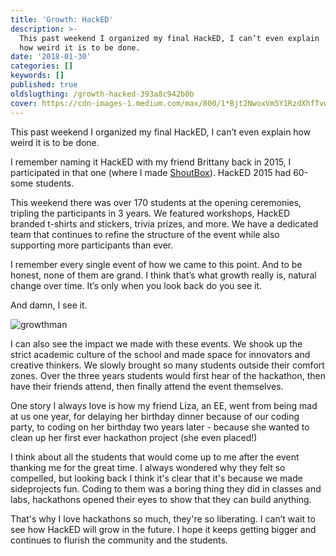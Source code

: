```yaml
---
title: 'Growth: HackED'
description: >-
  This past weekend I organized my final HackED, I can’t even explain
  how weird it is to be done.
date: '2018-01-30'
categories: []
keywords: []
published: true
oldslugthing: /growth-hacked-393a8c942b0b
cover: https://cdn-images-1.medium.com/max/800/1*Bjt2NwoxVm5Y1RzdXhfTvw.png
---
```


This past weekend I organized my final HackED, I can’t even explain how weird it is to be done.

I remember naming it HackED with my friend Brittany back in 2015, I participated in that one (where I made [ShoutBox](https://www.arjunkalburgi.com/writing/creating-shout-box-my-first-hackathon/)). HackED 2015 had 60-some students.

This weekend there was over 170 students at the opening ceremonies, tripling the participants in 3 years. We featured workshops, HackED branded t-shirts and stickers, trivia prizes, and more. We have a dedicated team that continues to refine the structure of the event while also supporting more participants than ever.

I remember every single event of how we came to this point. And to be honest, none of them are grand. I think that’s what growth really is, natural change over time. It’s only when you look back do you see it.

And damn, I see it.

![growthman](https://cdn-images-1.medium.com/max/800/1*Bjt2NwoxVm5Y1RzdXhfTvw.png)

I can also see the impact we made with these events. We shook up the strict academic culture of the school and made space for innovators and creative thinkers. We slowly brought so many students outside their comfort zones. Over the three years students would first hear of the hackathon, then have their friends attend, then finally attend the event themselves.

One story I always love is how my friend Liza, an EE, went from being mad at us one year, for delaying her birthday dinner because of our coding party, to coding on her birthday two years later - because she wanted to clean up her first ever hackathon project (she even placed!)

I think about all the students that would come up to me after the event thanking me for the great time. I always wondered why they felt so compelled, but looking back I think it's clear that it's because we made sideprojects fun. Coding to them was a boring thing they did in classes and labs, hackathons opened their eyes to show that they can build anything.

That's why I love hackathons so much, they're so liberating. I can’t wait to see how HackED will grow in the future. I hope it keeps getting bigger and continues to flurish the community and the students.
